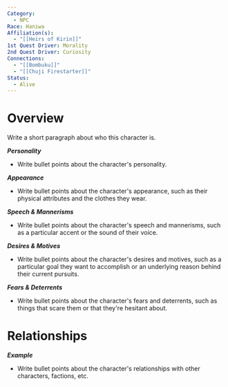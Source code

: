 ```yaml
---
Category:
  - NPC
Race: Haniwa
Affiliation(s):
  - "[[Heirs of Kirin]]"
1st Quest Driver: Morality
2nd Quest Driver: Curiosity
Connections:
  - "[[Bombuku]]"
  - "[[Chuji Firestarter]]"
Status:
  - Alive
---
```


# Overview
Write a short paragraph about who this character is.

***Personality*** 
- Write bullet points about the character's personality.

***Appearance***
- Write bullet points about the character's appearance, such as their physical attributes and the clothes they wear.

***Speech & Mannerisms***
- Write bullet points about the character's speech and mannerisms, such as a particular accent or the sound of their voice.

***Desires & Motives***
- Write bullet points about the character's desires and motives, such as a particular goal they want to accomplish or an underlying reason behind their current pursuits.

***Fears & Deterrents***
- Write bullet points about the character's fears and deterrents, such as things that scare them or that they're hesitant about.

# Relationships

***Example***
- Write bullet points about the character's relationships with other characters, factions, etc.
